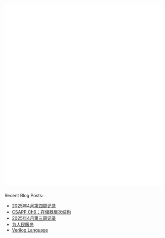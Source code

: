 ![Metrics](/github-metrics.svg)
---
Recent Blog Posts:
<!-- BLOG-POST-LIST:START -->
- [2025年4月第四周记录](https://salvely.github.io/2025%E5%B9%B44%E6%9C%88%E7%AC%AC%E5%9B%9B%E5%91%A8%E8%AE%B0%E5%BD%95/)
- [CSAPP Ch6：存储器层次结构](https://salvely.github.io/ch6/)
- [2025年4月第三周记录](https://salvely.github.io/2025%E5%B9%B44%E6%9C%88%E7%AC%AC%E4%B8%89%E5%91%A8%E8%AE%B0%E5%BD%95/)
- [为人民服务](https://salvely.github.io/%E4%B8%BA%E4%BA%BA%E6%B0%91%E6%9C%8D%E5%8A%A1/)
- [Verilog Language](https://salvely.github.io/verilog-language/)
<!-- BLOG-POST-LIST:END -->
